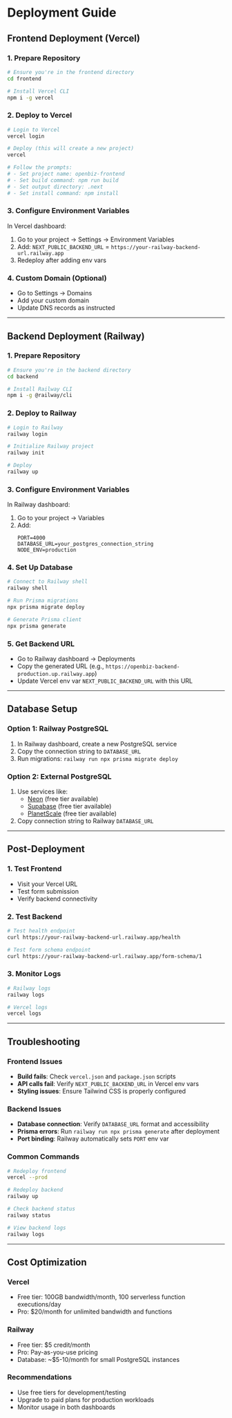 # Deployment Guide

## Frontend Deployment (Vercel)

### 1. Prepare Repository
```bash
# Ensure you're in the frontend directory
cd frontend

# Install Vercel CLI
npm i -g vercel
```

### 2. Deploy to Vercel
```bash
# Login to Vercel
vercel login

# Deploy (this will create a new project)
vercel

# Follow the prompts:
# - Set project name: openbiz-frontend
# - Set build command: npm run build
# - Set output directory: .next
# - Set install command: npm install
```

### 3. Configure Environment Variables
In Vercel dashboard:
1. Go to your project → Settings → Environment Variables
2. Add: `NEXT_PUBLIC_BACKEND_URL` = `https://your-railway-backend-url.railway.app`
3. Redeploy after adding env vars

### 4. Custom Domain (Optional)
- Go to Settings → Domains
- Add your custom domain
- Update DNS records as instructed

---

## Backend Deployment (Railway)

### 1. Prepare Repository
```bash
# Ensure you're in the backend directory
cd backend

# Install Railway CLI
npm i -g @railway/cli
```

### 2. Deploy to Railway
```bash
# Login to Railway
railway login

# Initialize Railway project
railway init

# Deploy
railway up
```

### 3. Configure Environment Variables
In Railway dashboard:
1. Go to your project → Variables
2. Add:
   ```
   PORT=4000
   DATABASE_URL=your_postgres_connection_string
   NODE_ENV=production
   ```

### 4. Set Up Database
```bash
# Connect to Railway shell
railway shell

# Run Prisma migrations
npx prisma migrate deploy

# Generate Prisma client
npx prisma generate
```

### 5. Get Backend URL
- Go to Railway dashboard → Deployments
- Copy the generated URL (e.g., `https://openbiz-backend-production.up.railway.app`)
- Update Vercel env var `NEXT_PUBLIC_BACKEND_URL` with this URL

---

## Database Setup

### Option 1: Railway PostgreSQL
1. In Railway dashboard, create a new PostgreSQL service
2. Copy the connection string to `DATABASE_URL`
3. Run migrations: `railway run npx prisma migrate deploy`

### Option 2: External PostgreSQL
1. Use services like:
   - [Neon](https://neon.tech) (free tier available)
   - [Supabase](https://supabase.com) (free tier available)
   - [PlanetScale](https://planetscale.com) (free tier available)
2. Copy connection string to Railway `DATABASE_URL`

---

## Post-Deployment

### 1. Test Frontend
- Visit your Vercel URL
- Test form submission
- Verify backend connectivity

### 2. Test Backend
```bash
# Test health endpoint
curl https://your-railway-backend-url.railway.app/health

# Test form schema endpoint
curl https://your-railway-backend-url.railway.app/form-schema/1
```

### 3. Monitor Logs
```bash
# Railway logs
railway logs

# Vercel logs
vercel logs
```

---

## Troubleshooting

### Frontend Issues
- **Build fails**: Check `vercel.json` and `package.json` scripts
- **API calls fail**: Verify `NEXT_PUBLIC_BACKEND_URL` in Vercel env vars
- **Styling issues**: Ensure Tailwind CSS is properly configured

### Backend Issues
- **Database connection**: Verify `DATABASE_URL` format and accessibility
- **Prisma errors**: Run `railway run npx prisma generate` after deployment
- **Port binding**: Railway automatically sets `PORT` env var

### Common Commands
```bash
# Redeploy frontend
vercel --prod

# Redeploy backend
railway up

# Check backend status
railway status

# View backend logs
railway logs
```

---

## Cost Optimization

### Vercel
- Free tier: 100GB bandwidth/month, 100 serverless function executions/day
- Pro: $20/month for unlimited bandwidth and functions

### Railway
- Free tier: $5 credit/month
- Pro: Pay-as-you-use pricing
- Database: ~$5-10/month for small PostgreSQL instances

### Recommendations
- Use free tiers for development/testing
- Upgrade to paid plans for production workloads
- Monitor usage in both dashboards 